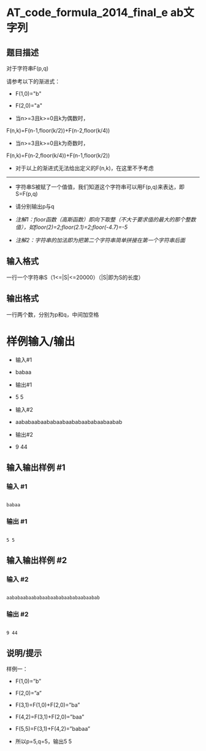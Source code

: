 # AT_code_formula_2014_final_e ab文字列

## 题目描述

对于字符串F(p,q)
请参考以下的渐进式：
- F(1,0)="b"
- F(2,0)="a"
- 当n>=3且k>=0且k为偶数时，
F(n,k)=F(n-1,floor(k/2))+F(n-2,floor(k/4))
- 当n>=3且k>=0且k为奇数时，
F(n,k)=F(n-2,floor(k/4))+F(n-1,floor(k/2))
- 对于以上的渐进式无法给出定义的F(n,k)，在这里不予考虑


------------
- 字符串S被赋了一个值值，我们知道这个字符串可以用F(p,q)来表达，即S=F(p,q)
- 请分别输出p与q
-  _注解1：floor函数（高斯函数）即向下取整（不大于要求值的最大的那个整数值），如floor(2)=2;floor(2.1)=2;floor(-4.7)=-5_
-  _注解2：字符串的加法即为把第二个字符串简单拼接在第一个字符串后面_

## 输入格式

一行一个字符串S（1<=|S|<=20000）（|S|即为S的长度）

## 输出格式

一行两个数，分别为p和q，中间加空格
# 样例输入/输出
-	输入#1
-	babaa
-	输出#1
-	5 5 
-	输入#2
-	aababaabaababaabaababaababaabaabab
-	输出#2
-	9 44

## 输入输出样例 #1

### 输入 #1

```
babaa
```

### 输出 #1

```
5 5
```

## 输入输出样例 #2

### 输入 #2

```
aababaabaababaabaababaababaabaabab
```

### 输出 #2

```
9 44
```

## 说明/提示

样例一：
-	F(1,0)=”b”
-	F(2,0)=”a”
-	F(3,1)=F(1,0)+F(2,0)=”ba”
-	F(4,2)=F(3,1)+F(2,0)=”baa”
-	F(5,5)=F(3,1)+F(4,2)=”babaa”
-	所以p=5,q=5，输出5 5